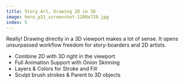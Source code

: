 ```yaml
---
title: Story Art, Drawing 2D in 3D
image: hero_p31_screenshot-1280x720.jpg
index: 5
---
```

<p>Really! Drawing directly in a 3D viewport makes a lot of sense. It opens unsurpassed workflow freedom for story-boarders and 2D artists.
</p>

<ul>
    <li>Combine 2D with 3D right in the viewport</li>
    <li>Full Animation Support with Onion Skinning</li>
    <li>Layers & Colors for Stroke and Fill</li>
    <li>Sculpt brush strokes & Parent to 3D objects</li>
</ul>